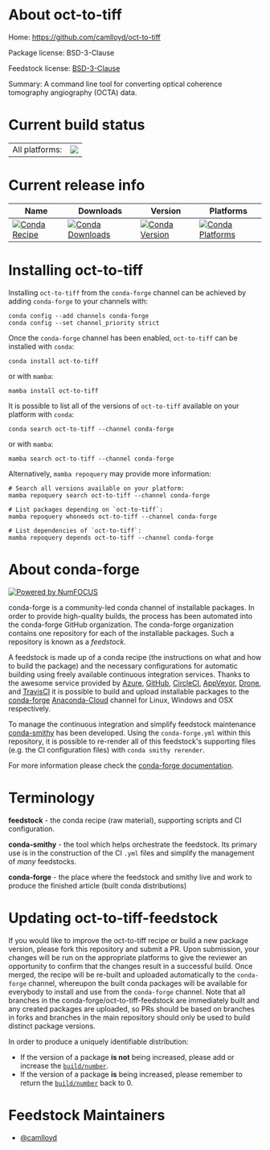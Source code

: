 About oct-to-tiff
=================

Home: https://github.com/camlloyd/oct-to-tiff

Package license: BSD-3-Clause

Feedstock license: [BSD-3-Clause](https://github.com/conda-forge/oct-to-tiff-feedstock/blob/main/LICENSE.txt)

Summary: A command line tool for converting optical coherence tomography angiography (OCTA) data.

Current build status
====================


<table><tr><td>All platforms:</td>
    <td>
      <a href="https://dev.azure.com/conda-forge/feedstock-builds/_build/latest?definitionId=17330&branchName=main">
        <img src="https://dev.azure.com/conda-forge/feedstock-builds/_apis/build/status/oct-to-tiff-feedstock?branchName=main">
      </a>
    </td>
  </tr>
</table>

Current release info
====================

| Name | Downloads | Version | Platforms |
| --- | --- | --- | --- |
| [![Conda Recipe](https://img.shields.io/badge/recipe-oct--to--tiff-green.svg)](https://anaconda.org/conda-forge/oct-to-tiff) | [![Conda Downloads](https://img.shields.io/conda/dn/conda-forge/oct-to-tiff.svg)](https://anaconda.org/conda-forge/oct-to-tiff) | [![Conda Version](https://img.shields.io/conda/vn/conda-forge/oct-to-tiff.svg)](https://anaconda.org/conda-forge/oct-to-tiff) | [![Conda Platforms](https://img.shields.io/conda/pn/conda-forge/oct-to-tiff.svg)](https://anaconda.org/conda-forge/oct-to-tiff) |

Installing oct-to-tiff
======================

Installing `oct-to-tiff` from the `conda-forge` channel can be achieved by adding `conda-forge` to your channels with:

```
conda config --add channels conda-forge
conda config --set channel_priority strict
```

Once the `conda-forge` channel has been enabled, `oct-to-tiff` can be installed with `conda`:

```
conda install oct-to-tiff
```

or with `mamba`:

```
mamba install oct-to-tiff
```

It is possible to list all of the versions of `oct-to-tiff` available on your platform with `conda`:

```
conda search oct-to-tiff --channel conda-forge
```

or with `mamba`:

```
mamba search oct-to-tiff --channel conda-forge
```

Alternatively, `mamba repoquery` may provide more information:

```
# Search all versions available on your platform:
mamba repoquery search oct-to-tiff --channel conda-forge

# List packages depending on `oct-to-tiff`:
mamba repoquery whoneeds oct-to-tiff --channel conda-forge

# List dependencies of `oct-to-tiff`:
mamba repoquery depends oct-to-tiff --channel conda-forge
```


About conda-forge
=================

[![Powered by
NumFOCUS](https://img.shields.io/badge/powered%20by-NumFOCUS-orange.svg?style=flat&colorA=E1523D&colorB=007D8A)](https://numfocus.org)

conda-forge is a community-led conda channel of installable packages.
In order to provide high-quality builds, the process has been automated into the
conda-forge GitHub organization. The conda-forge organization contains one repository
for each of the installable packages. Such a repository is known as a *feedstock*.

A feedstock is made up of a conda recipe (the instructions on what and how to build
the package) and the necessary configurations for automatic building using freely
available continuous integration services. Thanks to the awesome service provided by
[Azure](https://azure.microsoft.com/en-us/services/devops/), [GitHub](https://github.com/),
[CircleCI](https://circleci.com/), [AppVeyor](https://www.appveyor.com/),
[Drone](https://cloud.drone.io/welcome), and [TravisCI](https://travis-ci.com/)
it is possible to build and upload installable packages to the
[conda-forge](https://anaconda.org/conda-forge) [Anaconda-Cloud](https://anaconda.org/)
channel for Linux, Windows and OSX respectively.

To manage the continuous integration and simplify feedstock maintenance
[conda-smithy](https://github.com/conda-forge/conda-smithy) has been developed.
Using the ``conda-forge.yml`` within this repository, it is possible to re-render all of
this feedstock's supporting files (e.g. the CI configuration files) with ``conda smithy rerender``.

For more information please check the [conda-forge documentation](https://conda-forge.org/docs/).

Terminology
===========

**feedstock** - the conda recipe (raw material), supporting scripts and CI configuration.

**conda-smithy** - the tool which helps orchestrate the feedstock.
                   Its primary use is in the construction of the CI ``.yml`` files
                   and simplify the management of *many* feedstocks.

**conda-forge** - the place where the feedstock and smithy live and work to
                  produce the finished article (built conda distributions)


Updating oct-to-tiff-feedstock
==============================

If you would like to improve the oct-to-tiff recipe or build a new
package version, please fork this repository and submit a PR. Upon submission,
your changes will be run on the appropriate platforms to give the reviewer an
opportunity to confirm that the changes result in a successful build. Once
merged, the recipe will be re-built and uploaded automatically to the
`conda-forge` channel, whereupon the built conda packages will be available for
everybody to install and use from the `conda-forge` channel.
Note that all branches in the conda-forge/oct-to-tiff-feedstock are
immediately built and any created packages are uploaded, so PRs should be based
on branches in forks and branches in the main repository should only be used to
build distinct package versions.

In order to produce a uniquely identifiable distribution:
 * If the version of a package **is not** being increased, please add or increase
   the [``build/number``](https://docs.conda.io/projects/conda-build/en/latest/resources/define-metadata.html#build-number-and-string).
 * If the version of a package **is** being increased, please remember to return
   the [``build/number``](https://docs.conda.io/projects/conda-build/en/latest/resources/define-metadata.html#build-number-and-string)
   back to 0.

Feedstock Maintainers
=====================

* [@camlloyd](https://github.com/camlloyd/)

